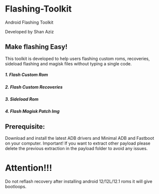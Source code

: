 # Flashing-Toolkit

Android Flashing Toolkit

Developed by Shan Aziz
## Make flashing Easy! 

This toolkit is developed to help users flashing custom roms,
recoveries, sideload flashing and magisk files without typing a single code.

##### 1. Flash Custom Rom
##### 2. Flash Custom Recoveries
##### 3. Sideload Rom
##### 4. Flash Magisk Patch Img

## Prerequisite:
Download and install the latest ADB drivers and Minimal ADB and Fastboot on your computer.
Important! If you want to extract other payload please delete the previous
extraction in the payload folder to avoid any issues.

# Attention!!!
Do not reflash recovery after installing android 12/12L/12.1 roms it will give bootloops.

